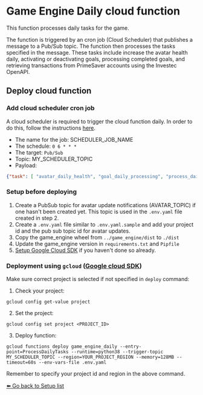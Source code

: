# Game Engine Daily cloud function
This function processes daily tasks for the game.

The function is triggered by an cron job (Cloud Scheduler) that publishes a message to a Pub/Sub topic. The function then processes the tasks specified in the message. These tasks include increase the avatar health daily, activating or deactivating goals, processing completed goals, and retrieving transactions from PrimeSaver accounts using the Investec OpenAPI.

## Deploy cloud function


### Add cloud scheduler cron job
A cloud scheduler is required to trigger the cloud function daily. In order to do this, follow the instructions [here](https://cloud.google.com/scheduler/docs/creating).

* The name for the job: SCHEDULER_JOB_NAME
* The schedule: `0 6 * * * `
* The target: `Pub/Sub`
* Topic: MY_SCHEDULER_TOPIC
* Payload: 
```json
{"task": [ "avatar_daily_health", "goal_daily_processing", "process_daily_transactions"]}
```

### Setup before deploying
1. Create a PubSub topic for avatar update notifications (AVATAR_TOPIC) if one hasn't been created yet. This topic is used in the `.env.yaml` file created in step 2.
2. Create a `.env.yaml` file similar to `.env.yaml.sample` and add your project id and the pub sub topic id for avatar updates.
3. Copy the game_engine wheel from `../game_engine/dist` to `./dist`
4. Update the game_engine version in `requirements.txt` and `Pipfile`
5. [Setup Google Cloud SDK](https://cloud.google.com/sdk/docs/install) if you haven't done so already.


### Deployment using `gcloud` ([Google cloud SDK](https://cloud.google.com/sdk/docs/install))
Make sure correct project is selected if not specified in `deploy` command:

1. Check your project:
  ```
  gcloud config get-value project
  ```

2. Set the project:
  ```
  gcloud config set project <PROJECT_ID>
  ```

3. Deploy function:
  ```
gcloud functions deploy game_engine_daily --entry-point=ProcessDailyTasks --runtime=python38 --trigger-topic MY_SCHEDULER_TOPIC --region=YOUR_PROJECT_REGION --memory=128MB --timeout=60s --env-vars-file .env.yaml
  ```
Remember to specify your project id and region in the above command.


[:arrow_left: Go back to Setup list](/README.md#setup)